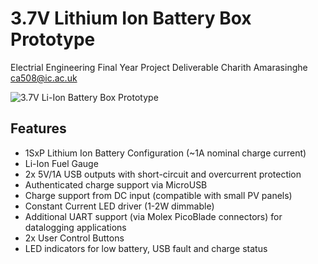 # 3.7V Lithium Ion Battery Box Prototype

Electrial Engineering Final Year Project Deliverable
Charith Amarasinghe <ca508@ic.ac.uk>

![3.7V Li-Ion Battery Box Prototype](https://raw.github.com/equinoxorg/batterybox-lithiumion/master/media/proto.png)

## Features

* 1SxP Lithium Ion Battery Configuration (~1A nominal charge current)
* Li-Ion Fuel Gauge
* 2x 5V/1A USB outputs with short-circuit and overcurrent protection
* Authenticated charge support via MicroUSB
* Charge support from DC input (compatible with small PV panels)
* Constant Current LED driver (1-2W dimmable)
* Additional UART support (via Molex PicoBlade connectors) for datalogging applications
* 2x User Control Buttons
* LED indicators for low battery, USB fault and charge status
